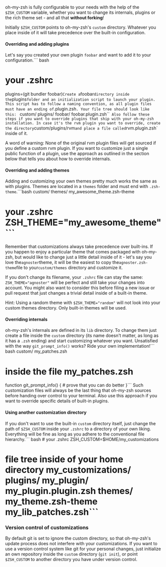 oh-my-zsh is fully configurable to your needs with the help of the `$ZSH_CUSTOM` variable, whether you want to change its internals, plugins or the rich theme set - and all that **without forking**!

Initially `$ZSH_CUSTOM` points to oh-my-zsh's `custom` directory. Whatever you place inside of it will take precedence over the built-in configuration.

#### Overriding and adding plugins

Let's say you created your own plugin `foobar` and want to add it to your configuration.\`\`` bash

your .zshrc
===========

plugins=(git bundler foobar)`
Create a `foobar` directory inside the `plugins` folder and an initialization script to launch your plugin. This script has to follow a naming convention, as all plugin files must have an ending of `.plugin.zsh`. Your file tree should look like this:
` custom/ plugins/ foobar/ foobar.plugin.zsh\`\``
Also follow these steps if you want to override plugins that ship with your oh-my-zsh installation. In case it's the rvm plugin you want to override, create the directory`custom/plugins/rvm`and place a file called`rvm.plugin.zsh` inside of it.

A word of warning: None of the original rvm plugin files will get sourced if you define a custom rvm plugin. If you want to customize just a single public function of a plugin, use the approach as outlined in the section below that tells you about how to override internals.

#### Overriding and adding themes

Adding and customizing your own themes pretty much works the same as with plugins. Themes are located in a `themes` folder and must end with `.zsh-theme`.\`\``bash custom/ themes/ my_awesome_theme.zsh-theme

# your .zshrc ZSH_THEME="my_awesome_theme"\`\``
Remember that customizations always take precedence over built-ins. If you happen to enjoy a particular theme that comes packaged with oh-my-zsh, but would like to change just a little detail inside of it - let's say you love the`agnoster`theme, it will be the easiest to copy the`agnoster.zsh-theme`file to your`custom/themes` directory and customize it.

If you don't change its filename, your `.zshrc` file can stay the same: `ZSH_THEME="agnoster"` will be perfect and still take your changes into account. You might also want to consider this before filing a new issue or pull request that just changes a trivial detail inside of a built-in theme.

Hint: Using a random theme with `$ZSH_THEME="random"` will not look into your custom themes directory. Only built-in themes will be used.

#### Overriding internals

oh-my-zsh's internals are defined in its `lib` directory. To change them just create a file inside the `custom` directory (its name doesn't matter, as long as it has a `.zsh` ending) and start customizing whatever you want. Unsatisfied with the way `git_prompt_info()` works? Ride your own implementation!\`\`` bash custom/ my_patches.zsh

inside the file my_patches.zsh
==============================

function git_prompt_info() { # prove that you can do better }\`\`\` Such customization files will always be the last thing that oh-my-zsh sources before handing over control to your terminal. Also use this approach if you want to override specific details of built-in plugins.

#### Using another customization directory

If you don't want to use the built-in `custom` directory itself, just change the path of `$ZSH_CUSTOM` inside your `.zshrc` to a directory of your own liking. Everything will be fine as long as you adhere to the conventional file hierarchy.\`\`` bash # your .zshrc ZSH_CUSTOM=$HOME/my_customizations

# file tree inside of your home directory my_customizations/ plugins/ my_plugin/ my_plugin.plugin.zsh themes/ my_theme.zsh-theme my_lib_patches.zsh\`\`\`

### Version control of customizations

By default git is set to ignore the custom directory, so that oh-my-zsh's update process does not interfere with your customizations. If you want to use a version control system like git for your personal changes, just initialize an own repository inside the `custom` directory (`git init`), or point `$ZSH_CUSTOM` to another directory you have under version control.
